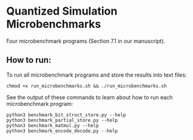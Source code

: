 # Quantized Simulation Microbenchmarks

Four microbenchmark programs (Section 7.1 in our manuscript).


## How to run:

To run all microbenchmark programs and store the results into text files:
```
chmod +x run_microbenchmarks.sh && ./run_microbenchmarks.sh
```

See the output of these commands to learn about how to run each microbenchmark program:
```
python3 benchmark_bit_struct_store.py --help
python3 benchmark_partial_store.py --help
python3 benchmark_matmul.py --help
python3 benchmark_encode_decode.py --help
```
